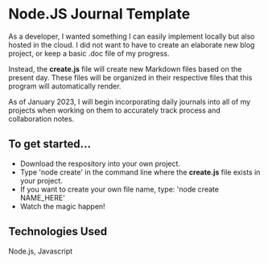 # Node.JS Journal Template

As a developer, I wanted something I can easily implement locally but also hosted in the cloud. I did not want to have to create an elaborate new blog project, or keep a basic .doc file of my progress.

Instead, the <b>create.js</b> file will create new Markdown files based on the present day. These files will be organized in their respective files that this program will automatically render.

As of January 2023, I will begin incorporating daily journals into all of my projects when working on them to accurately track process and collaboration notes.

## To get started...
- Download the respository into your own project.
- Type 'node create' in the command line where the <b>create.js</b> file exists in your project.
- If you want to create your own file name, type: 'node create NAME_HERE'
- Watch the magic happen! 

## Technologies Used

Node.js, Javascript

